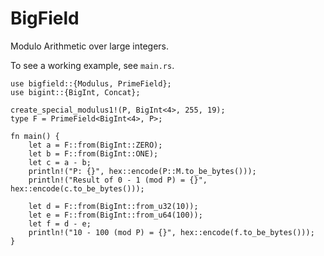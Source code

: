 # BigField

Modulo Arithmetic over large integers.

To see a working example, see `main.rs`.

```
use bigfield::{Modulus, PrimeField};
use bigint::{BigInt, Concat};

create_special_modulus1!(P, BigInt<4>, 255, 19);
type F = PrimeField<BigInt<4>, P>;

fn main() {
    let a = F::from(BigInt::ZERO);
    let b = F::from(BigInt::ONE);
    let c = a - b;
    println!("P: {}", hex::encode(P::M.to_be_bytes()));
    println!("Result of 0 - 1 (mod P) = {}", hex::encode(c.to_be_bytes()));

    let d = F::from(BigInt::from_u32(10));
    let e = F::from(BigInt::from_u64(100));
    let f = d - e;
    println!("10 - 100 (mod P) = {}", hex::encode(f.to_be_bytes()));
}
```

